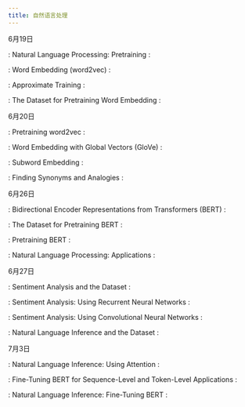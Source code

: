 ```yaml
---
title: 自然语言处理
---
```


6月19日

: Natural Language Processing: Pretraining
  : [<span class="iconfont icon-xiaoshuo-copy"></span>](https://zh-v2.d2l.ai/chapter_natural-language-processing-pretraining/index.html)

: Word Embedding (word2vec)
  : [<span class="iconfont icon-xiaoshuo-copy"></span>](https://zh-v2.d2l.ai/chapter_natural-language-processing-pretraining/word2vec.html)

: Approximate Training
  : [<span class="iconfont icon-xiaoshuo-copy"></span>](https://zh-v2.d2l.ai/chapter_natural-language-processing-pretraining/approx-training.html)

: The Dataset for Pretraining Word Embedding
  : [<span class="iconfont icon-xiaoshuo-copy"></span>](https://zh-v2.d2l.ai/chapter_natural-language-processing-pretraining/word-embedding-dataset.html)


6月20日

: Pretraining word2vec
  : [<span class="iconfont icon-xiaoshuo-copy"></span>](https://zh-v2.d2l.ai/chapter_natural-language-processing-pretraining/word2vec-pretraining.html)

: Word Embedding with Global Vectors (GloVe)
  : [<span class="iconfont icon-xiaoshuo-copy"></span>](https://zh-v2.d2l.ai/chapter_natural-language-processing-pretraining/glove.html)

: Subword Embedding
  : [<span class="iconfont icon-xiaoshuo-copy"></span>](https://zh-v2.d2l.ai/chapter_natural-language-processing-pretraining/subword-embedding.html)

: Finding Synonyms and Analogies
  : [<span class="iconfont icon-xiaoshuo-copy"></span>](https://zh-v2.d2l.ai/chapter_natural-language-processing-pretraining/similarity-analogy.html)


6月26日

: Bidirectional Encoder Representations from Transformers (BERT)
  : [<span class="iconfont icon-xiaoshuo-copy"></span>](https://zh-v2.d2l.ai/chapter_natural-language-processing-pretraining/bert.html)

: The Dataset for Pretraining BERT
  : [<span class="iconfont icon-xiaoshuo-copy"></span>](https://zh-v2.d2l.ai/chapter_natural-language-processing-pretraining/bert-dataset.html)

: Pretraining BERT
  : [<span class="iconfont icon-xiaoshuo-copy"></span>](https://zh-v2.d2l.ai/chapter_natural-language-processing-pretraining/bert-pretraining.html)

: Natural Language Processing: Applications
  : [<span class="iconfont icon-xiaoshuo-copy"></span>](https://zh-v2.d2l.ai/chapter_natural-language-processing-applications/index.html)


6月27日

: Sentiment Analysis and the Dataset
  : [<span class="iconfont icon-xiaoshuo-copy"></span>](https://zh-v2.d2l.ai/chapter_natural-language-processing-applications/sentiment-analysis-and-dataset.html)

: Sentiment Analysis: Using Recurrent Neural Networks
  : [<span class="iconfont icon-xiaoshuo-copy"></span>](https://zh-v2.d2l.ai/chapter_natural-language-processing-applications/sentiment-analysis-rnn.html)

: Sentiment Analysis: Using Convolutional Neural Networks
  : [<span class="iconfont icon-xiaoshuo-copy"></span>](https://zh-v2.d2l.ai/chapter_natural-language-processing-applications/sentiment-analysis-cnn.html)

: Natural Language Inference and the Dataset
  : [<span class="iconfont icon-xiaoshuo-copy"></span>](https://zh-v2.d2l.ai/chapter_natural-language-processing-applications/natural-language-inference-and-dataset.html)


7月3日

: Natural Language Inference: Using Attention
  : [<span class="iconfont icon-xiaoshuo-copy"></span>](https://zh-v2.d2l.ai/chapter_natural-language-processing-applications/natural-language-inference-attention.html)

: Fine-Tuning BERT for Sequence-Level and Token-Level Applications
  : [<span class="iconfont icon-xiaoshuo-copy"></span>](https://zh-v2.d2l.ai/chapter_natural-language-processing-applications/finetuning-bert.html)

: Natural Language Inference: Fine-Tuning BERT
  : [<span class="iconfont icon-xiaoshuo-copy"></span>](https://zh-v2.d2l.ai/chapter_natural-language-processing-applications/natural-language-inference-bert.html)

